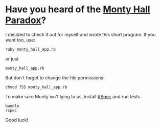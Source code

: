 # Have you heard of the [Monty Hall Paradox](https://en.wikipedia.org/wiki/Monty_Hall_problem)?
I decided to check it out for myself and wrote this short program. If you want too, use:
```
ruby monty_hall_app.rb
```
or just
```
monty_hall_app.rb
```
But don't forget to change the file permissions:
```
chmod 755 monty_hall_app.rb
```
To make sure Monty isn't lying to us, install [RSpec](http://github.com/rspec) and run tests
```
bundle
rspec
```
Good luck!